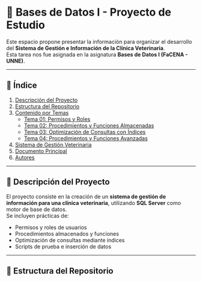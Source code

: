 # 📌 Bases de Datos I - Proyecto de Estudio

Este espacio propone presentar la información para organizar el desarrollo del **Sistema de Gestión e Información de la Clínica Veterinaria**.  
Esta tarea nos fue asignada en la asignatura **Bases de Datos I (FaCENA - UNNE)**.

---

## 📖 Índice

1. [Descripción del Proyecto](#-descripción-del-proyecto)
2. [Estructura del Repositorio](#-estructura-del-repositorio)
3. [Contenido por Temas](#-contenido-por-temas)
   - [Tema 01: Permisos y Roles](#tema-01-permisos-y-roles)
   - [Tema 02: Procedimientos y Funciones Almacenadas](#tema-02-procedimientos-y-funciones-almacenadas)
   - [Tema 03: Optimización de Consultas con Índices](#tema-03-optimización-de-consultas-con-índices)
   - [Tema 04: Procedimientos y Funciones Avanzadas](#tema-04-procedimientos-y-funciones-avanzadas)
4. [Sistema de Gestión Veterinaria](#-sistema-de-gestión-veterinaria)
5. [Documento Principal](#-documento-principal)
6. [Autores](#-autores)

---

## 📌 Descripción del Proyecto

El proyecto consiste en la creación de un **sistema de gestión de información para una clínica veterinaria**, utilizando **SQL Server** como motor de base de datos.  
Se incluyen prácticas de:
- Permisos y roles de usuarios  
- Procedimientos almacenados y funciones  
- Optimización de consultas mediante índices  
- Scripts de prueba e inserción de datos  

---

## 📂 Estructura del Repositorio


